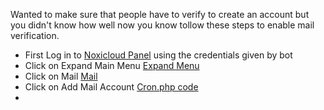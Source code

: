Wanted to make sure that people have to verify to create an account but you didn't know how well now you know tollow these steps to enable mail verification.

- First Log in to [Noxicloud Panel](https://ncpanel.noxicloud.es:8083/) using the credentials given by bot
- Click on Expand Main Menu [Expand Menu](../.gitbook/assets/expand-men.png)
- Click on Mail [Mail](../.gitbook/assets/mail.png)
- Click on Add Mail Account [Cron.php code](../.gitbook/assets/add_mail.png)
-
